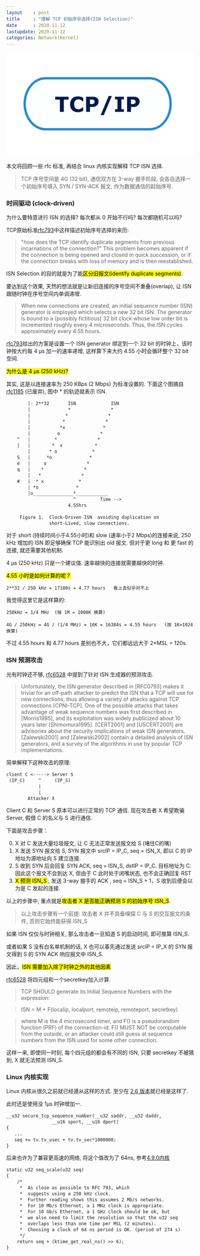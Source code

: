 ```yaml
---
layout    : post
title     : "理解 TCP 初始序号选择(ISN Selection)"
date      : 2020-11-12
lastupdate: 2020-11-12
categories: Network(Kernel)
---
```


<p align="center"><img src="/assets/img/public/tcp.png"></p>

本文将回顾一些 rfc 标准, 再结合 linux 内核实现解释 TCP ISN 选择.

> TCP 序号空间是 4G (32 bit), 通信双方在 3-way 握手阶段, 会各自选择一个初始序号填入 SYN / SYN-ACK 报文, 作为数据通信的起始序号. 

### 时间驱动 (clock-driven)

为什么要特意进行 ISN 的选择? 每次都从 0 开始不行吗? 每次都随机可以吗?

TCP原始标准[rfc793](https://datatracker.ietf.org/doc/html/rfc793)中这样描述初始序号选择的来历:

> "how does the TCP identify duplicate segments from previous
  incarnations of the connection?"  This problem becomes apparent if the
  connection is being opened and closed in quick succession, or if the
  connection breaks with loss of memory and is then reestablished.
  
ISN Selection 的目的就是为了能<mark>区分旧报文(identify duplicate segments)</mark>.

要达到这个效果, 天然的想法就是让新旧连接的序号空间不重叠(overlap), 让 ISN 跟随时钟在序号空间内单调递增.

>  When new connections are created, an initial sequence number (ISN) 
  generator is employed which selects a new 32 bit ISN.  The generator 
  is bound to a (possibly fictitious) 32 bit clock whose low order bit 
  is incremented roughly every 4 microseconds. Thus, the ISN cycles 
  approximately every 4.55 hours.

[rfc793](https://datatracker.ietf.org/doc/html/rfc793)给出的方案是设置一个 ISN generator 绑定到一个 32 bit 的时钟上，该时钟按大约每 4 μs 加一的速率递增, 这样算下来大约 4.55 小时会循环整个 32 bit 空间.

<mark> 为什么是 4 μs (250 kHz)? </mark>

其实, 这是以连接速率为 250 KBps (2 Mbps) 为标准设置的. 下面这个图摘自[rfc1185](https://datatracker.ietf.org/doc/html/rfc1185) (已废弃), 图中 \* 的轨迹就表示 ISN.

```
        |- 2**32       ISN             ISN
        |              *               *
        |             *               *
        |            *               *
        |           *x              *
        |          o               *
    ^   |         *               *
    |   |        *  x            *
        |       * o             *
    S   |      *o              *
    e   |     o               *
    q   |    *               *
        |   *               *
    #   |  * x             *
        | *o              *
        |o_______________*____________
                         ^         Time -->
                       4.55hrs

     Figure 1.  Clock-Driven ISN  avoiding duplication on
                short-Lived, slow connections.
```

对于 short (持续时间小于4.55小时)和 slow (速率小于2 Mbps)的连接来说, 250 kHz 增加的 ISN 即足够确保 TCP 能识别出 old 报文. 但对于更 long 和 更 fast 的连接, 就还需要其他机制.

4 μs (250 kHz) 只是一个建议值. 速率越快的连接就需要越快的时钟.

<mark>4.55 小时是如何计算的呢？</mark>

```
2**32 / 250 kHz = 17180s = 4.77 hours   看上去似乎对不上
```

我觉得这里它是这样算的:

```
250kHz = 1/4 MHz  (按 1M = 1000K 换算)

4G / 250kHz = 4G / (1/4 MHz) = 16K = 16384s = 4.55 hours   (按 1K=1024 换算)
```

不过 4.55 hours 和 4.77 hours 差别也不大，它们都远远大于 2*MSL = 120s.

### ISN 预测攻击

光有时钟还不够, [rfc6528](https://datatracker.ietf.org/doc/html/rfc6528) 中提到了针对 ISN 生成器的预测攻击.

> Unfortunately, the ISN generator described in [RFC0793] makes it
   trivial for an off-path attacker to predict the ISN that a TCP will
   use for new connections, thus allowing a variety of attacks against
   TCP connections [CPNI-TCP].  One of the possible attacks that takes
   advantage of weak sequence numbers was first described in
   [Morris1985], and its exploitation was widely publicized about 10
   years later [Shimomura1995].  [CERT2001] and [USCERT2001] are
   advisories about the security implications of weak ISN generators.
   [Zalewski2001] and [Zalewski2002] contain a detailed analysis of ISN
   generators, and a survey of the algorithms in use by popular TCP
   implementations.


简单解释下这种攻击的原理:

```
client C <-----> Server S
 (IP_C)     ^     (IP_S)
            |
            |
        Attacker X
```

Client C 和 Server S 原本可以进行正常的 TCP 通信. 现在攻击者 X 希望欺骗 Server, 假借 C 的名义与 S 进行通信. 

下面是攻击步骤：

0. X 对 C 发送大量垃圾报文, 让 C 无法正常发送报文给 S (堵住C的嘴)
1. X 发送 SYN 报文给 S, SYN 报文中 srcIP = IP\_C, seq = ISN\_X, 即以 C 的 IP 地址为源地址向 S 建立连接.
2. S 收到 SYN 后会回复 SYN ACK, seq = ISN\_S, dstIP = IP\_C. 目标地址为 C. 因此这个报文不会到达 X, 但由于 C 此时处于闭嘴状态, 也不会正确回复 RST
3. <mark>X 预测 ISN\_S </mark>, 发送 3-way 握手的 ACK , seq = ISN\_S + 1，S 收到后便会以为是 C 发起的连接.

以上的步骤中, 重点就是<mark>攻击者 X 是否能正确预测 S 的初始序号 ISN_S</mark>.

>  以上攻击步骤有一个前提: 攻击者 X 并不具备嗅探 C 与 S 的交互报文的条件, 否则它始终能获得 ISN_S

如果 ISN 仅仅与时钟相关, 那么攻击者一旦知道 S 的启动时间, 即可推算 ISN\_S. 

或者如果 S 没有白名单机制的话, X 也可以事先通过发送 srcIP = IP\_X 的 SYN 报文得到 S 的 SYN ACK 响应报文中 ISN\_S.

因此，<mark>ISN 需要加入除了时钟之外的其他因素</mark>

[rfc6528](https://datatracker.ietf.org/doc/html/rfc6528) 将四元组和一个secretkey加入计算.

>  TCP SHOULD generate its Initial Sequence Numbers with the expression:
   
>  ISN = M + F(localip, localport, remoteip, remoteport, secretkey)
   
>   where M is the 4 microsecond timer, and F() is a pseudorandom
   function (PRF) of the connection-id.  F() MUST NOT be computable from
   the outside, or an attacker could still guess at sequence numbers
   from the ISN used for some other connection.

这样一来, 即使同一时刻, 每个四元组的都会有不同的 ISN, 只要 secretkey 不被猜到, X 就无法预测 ISN\_S.

### Linux 内核实现

Linux 内核从很久之前就已经遵从这样的方式. 至少在 [2.6 版本](https://elixir.bootlin.com/linux/v2.6.0/source/drivers/char/random.c#L2297)就已经是这样了.

此时还是使用没 1μs 时钟增加一.
```
__u32 secure_tcp_sequence_number(__u32 saddr, __u32 daddr,
				 __u16 sport, __u16 dport)
{
   ...
   seq += tv.tv_usec + tv.tv_sec*1000000;
}
```

后来也许为了兼容更高速的网络, 将这个值改为了 64ns, 参考[4.9.0内核](https://elixir.bootlin.com/linux/v4.9/source/net/core/secure_seq.c#L26)

```
static u32 seq_scale(u32 seq)
{
	/*
	 *	As close as possible to RFC 793, which
	 *	suggests using a 250 kHz clock.
	 *	Further reading shows this assumes 2 Mb/s networks.
	 *	For 10 Mb/s Ethernet, a 1 MHz clock is appropriate.
	 *	For 10 Gb/s Ethernet, a 1 GHz clock should be ok, but
	 *	we also need to limit the resolution so that the u32 seq
	 *	overlaps less than one time per MSL (2 minutes).
	 *	Choosing a clock of 64 ns period is OK. (period of 274 s)
	 */
	return seq + (ktime_get_real_ns() >> 6);
}
```


